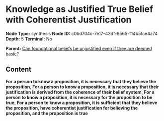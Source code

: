 # Knowledge as Justified True Belief with Coherentist Justification

**Node Type:** synthesis
**Node ID:** c0bd704c-7e17-43df-9565-f14b5fce4a74
**Depth:** 5
**Terminal:** No

**Parent:** [Can foundational beliefs be unjustified even if they are deemed basic?](can-foundational-beliefs-be-unjustified-even-if-they-are-deemed-basic-antithesis-f9380d20-f6f6-4c58-9548-391f7c217592.md)

## Content

**For a person to know a proposition, it is necessary that they believe the proposition**, **For a person to know a proposition, it is necessary that their justification is derived from the coherence of their belief system**, **For a person to know a proposition, it is necessary for the proposition to be true**, **For a person to know a proposition, it is sufficient that they believe the proposition, have coherentist justification for believing the proposition, and the proposition is true**

